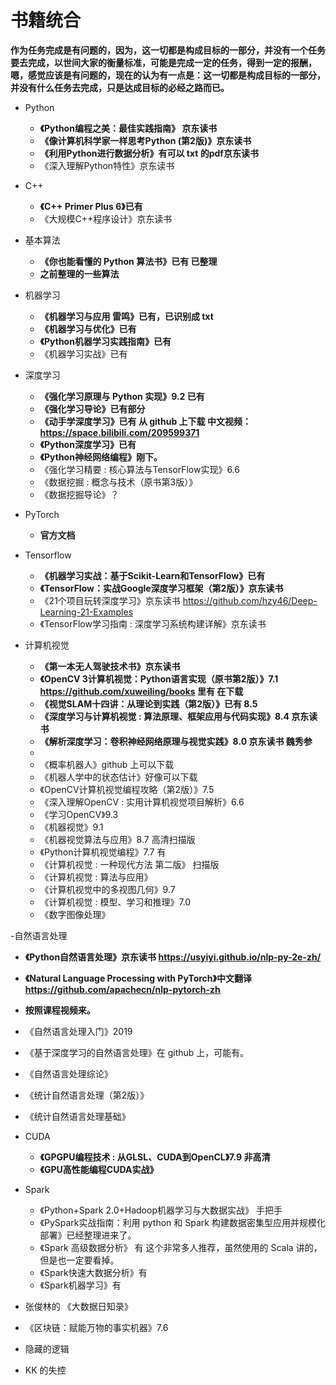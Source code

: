 # 书籍统合


**作为任务完成是有问题的，因为，这一切都是构成目标的一部分，并没有一个任务要去完成，以世间大家的衡量标准，可能是完成一定的任务，得到一定的报酬，嗯，感觉应该是有问题的，现在的认为有一点是：这一切都是构成目标的一部分，并没有什么任务去完成，只是达成目标的必经之路而已。**





- Python
  - **《Python编程之美：最佳实践指南》 京东读书**
  - **《像计算机科学家一样思考Python (第2版)》京东读书**
  - **《利用Python进行数据分析》有可以 txt 的pdf京东读书**
  - 《深入理解Python特性》京东读书


- C++
  - **《C++ Primer Plus 6》已有**
  - 《大规模C++程序设计》京东读书


- 基本算法
  - **《你也能看懂的 Python 算法书》已有 已整理**
  - **之前整理的一些算法**


- 机器学习
  - **《机器学习与应用 雷鸣》已有，已识别成 txt**
  - **《机器学习与优化》已有**
  - **《Python机器学习实践指南》已有**
  - 《机器学习实战》已有


- 深度学习
  - **《强化学习原理与 Python 实现》9.2 已有**
  - **《强化学习导论》已有部分**
  - **《动手学深度学习》已有 从 github 上下载 中文视频：https://space.bilibili.com/209599371**
  - **《Python深度学习》已有**
  - **《Python神经网络编程》刚下。**
  - 《强化学习精要 : 核心算法与TensorFlow实现》6.6
  - 《数据挖掘 : 概念与技术（原书第3版）》
  - 《数据挖掘导论》？


- PyTorch
  - **官方文档**


- Tensorflow
  - **《机器学习实战：基于Scikit-Learn和TensorFlow》已有**
  - **《TensorFlow：实战Google深度学习框架（第2版）》京东读书**
  - 《21个项目玩转深度学习》京东读书 https://github.com/hzy46/Deep-Learning-21-Examples
  - 《TensorFlow学习指南 : 深度学习系统构建详解》京东读书

- 计算机视觉
  - **《第一本无人驾驶技术书》京东读书**
  - **《OpenCV 3计算机视觉：Python语言实现（原书第2版）》7.1 https://github.com/xuweiling/books 里有 在下载**
  - **《视觉SLAM十四讲：从理论到实践（第2版）》已有 8.5**
  - **《深度学习与计算机视觉 : 算法原理、框架应用与代码实现》8.4 京东读书**
  - **《解析深度学习：卷积神经网络原理与视觉实践》8.0 京东读书 魏秀参**
  - 
  - 《概率机器人》github 上可以下载
  - 《机器人学中的状态估计》好像可以下载
  - 《OpenCV计算机视觉编程攻略（第2版）》7.5
  - 《深入理解OpenCV : 实用计算机视觉项目解析》6.6
  - 《学习OpenCV》9.3
  - 《机器视觉》9.1
  - 《机器视觉算法与应用》8.7 高清扫描版
  - 《Python计算机视觉编程》7.7  有
  - 《计算机视觉 : 一种现代方法 第二版》 扫描版
  - 《计算机视觉 : 算法与应用》
  - 《计算机视觉中的多视图几何》9.7
  - 《计算机视觉 : 模型、学习和推理》7.0
  - 《数字图像处理》


-自然语言处理
  - **《Python自然语言处理》京东读书  https://usyiyi.github.io/nlp-py-2e-zh/**
  - **《Natural Language Processing with PyTorch》中文翻译 https://github.com/apachecn/nlp-pytorch-zh**
  - **按照课程视频来。**
  - 《自然语言处理入门》2019
  - 《基于深度学习的自然语言处理》在 github 上，可能有。
  - 《自然语言处理综论》
  - 《统计自然语言处理（第2版）》
  - 《统计自然语言处理基础》


- CUDA
  - **《GPGPU编程技术 : 从GLSL、CUDA到OpenCL》7.9 非高清**
  - **《GPU高性能编程CUDA实战》**


- Spark
  - 《Python+Spark 2.0+Hadoop机器学习与大数据实战》 手把手
  - 《PySpark实战指南：利用 python 和 Spark 构建数据密集型应用并规模化部署》已经整理进来了。
  - 《Spark 高级数据分析》 有 这个非常多人推荐，虽然使用的 Scala 讲的，但是也一定要看掉。
  - 《Spark快速大数据分析》有
  - 《Spark机器学习》有



- 张俊林的 《大数据日知录》

- 《区块链：赋能万物的事实机器》7.6


- 隐藏的逻辑
- KK 的失控